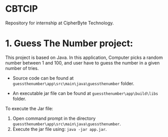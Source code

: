 # CBTCIP
Repository for internship at CipherByte Technology.

# 1. Guess The Number project:
This project is based on Java. In this application, Computer picks a random number between 1 and 100, and user have to guess the number in a given number of tries.

+ Source code can be found at `guessthenumber\app\src\main\java\guessthenumber` folder.

+ An executable jar file can be found at `guessthenumber\app\build\libs` folder.

To execute the Jar file:
1. Open command prompt in the directory `guessthenumber\app\src\main\java\guessthenumber`.
2. Execute the jar file using: `java -jar app.jar`.
